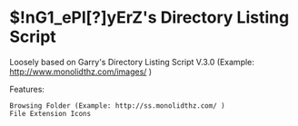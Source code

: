 $!nG1_ePl[?]yErZ's Directory Listing Script
=======================

Loosely based on Garry's Directory Listing Script V.3.0 (Example: http://www.monolidthz.com/images/ )

Features:

	Browsing Folder (Example: http://ss.monolidthz.com/ )
	File Extension Icons
	